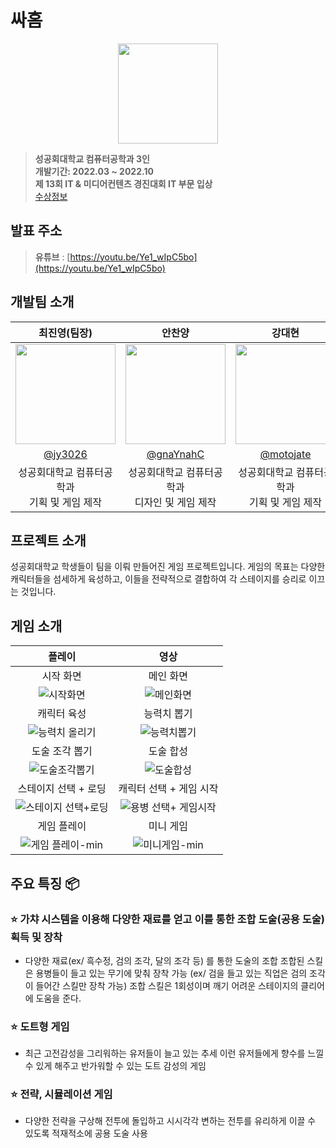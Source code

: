# 싸홈

<div align="center">
<img width="160px" src="https://github.com/jy3026/Ssahom/assets/89833446/95c83dd6-5bb9-4e0c-846d-fc8d2c88ca69"/>
</div>

> **성공회대학교 컴퓨터공학과 3인** <br/> **개발기간: 2022.03 ~ 2022.10**<br/>
> **제 13회 IT & 미디어컨텐츠 경진대회 IT 부문 입상**<br/>
> [수상정보](https://www.skhu.ac.kr/skhu/944/subview.do?enc=Zm5jdDF8QEB8JTJGYmJzJTJGc2todSUyRjM5JTJGNTE2MDElMkZhcnRjbFZpZXcuZG8lM0ZwYWdlJTNEMSUyNnNyY2hDb2x1bW4lM0RBTEwlMjZzcmNoV3JkJTNEJUVBJUIyJUJEJUVDJUE3JTg0JUVCJThDJTgwJUVEJTlBJThDJTI2YmJzQ2xTZXElM0QlMjZiYnNPcGVuV3JkU2VxJTNEJTI2cmdzQmduZGVTdHIlM0QlMjZyZ3NFbmRkZVN0ciUzRCUyNmlzVmlld01pbmUlM0RmYWxzZSUyNnBhc3N3b3JkJTNEJTI2)


## 발표 주소

> **유튜브** : [https://youtu.be/Ye1_wIpC5bo](https://youtu.be/Ye1_wIpC5bo)<br>

## 개발팀 소개

|      최진영(팀장)       |        안찬양           |       강대현         |                                                                                                               
| :------------------------------------------------------------------------------: | :---------------------------------------------------------------------------------------------------------------------------------------------------: | :---------------------------------------------------------------------------------------------------------------------------------------------------------------------------------------------------: | 
|   <img width="160px" src="https://github.com/jy3026/Ssahom/assets/89833446/9095fb53-9d4f-4413-9d04-fd50fa4ec12a" />    |                      <img width="160px" src="https://github.com/jy3026/Ssahom/assets/89833446/c4fc6e61-8201-4b43-bf67-7b31d030535d" />    |                   <img width="160px" src="https://github.com/jy3026/Ssahom/assets/89833446/20e529d9-1ffd-4841-93c6-9bb5d3aa44c6"/>   |
|   [@jy3026](https://github.com/jy3026)   |    [@gnaYnahC](https://github.com/gnaYnahC)  | [@motojate](https://github.com/motojate)  |
| 성공회대학교 컴퓨터공학과<br/> 기획 및 게임 제작 | 성공회대학교 컴퓨터공학과<br/> 디자인 및 게임 제작 | 성공회대학교 컴퓨터공학과<br/> 기획 및 게임 제작|

## 프로젝트 소개

성공회대학교 학생들이 팀을 이뤄 만들어진 게임 프로젝트입니다. 게임의 목표는 다양한 캐릭터들을 섬세하게 육성하고, 이들을 전략적으로 결합하여 각 스테이지를 승리로 이끄는 것입니다.

## 게임 소개

|                                                               플레이                                                               |                                                                 영상                                                                  |
| :------------------------------------------------------------------------------------------------------------------------------: | :-----------------------------------------------------------------------------------------------------------------------------------: |
|                                                     시작 화면                                                 |                                                        메인 화면                                                        |
|       ![시작화면](https://github.com/jy3026/Ssahom/assets/89833446/c42f6b88-b6f0-4b1e-8b14-209332b89278)       |  ![메인화면](https://github.com/jy3026/Ssahom/assets/89833446/39fd2da1-32b3-4bcc-8085-10e191128b66) |
|                                                     캐릭터 육성                                                 |                                                        능력치 뽑기                                                        |
|       ![능력치 올리기](https://github.com/jy3026/Ssahom/assets/89833446/4607d044-dc0a-4280-9d2e-b61c6f62b826)       |  ![능력치뽑기](https://github.com/jy3026/Ssahom/assets/89833446/3c301392-8ee1-46dc-a3c0-b957c6bb76d5) |
|                                         도술 조각 뽑기                                         |                                            도술 합성                                             |
| ![도술조각뽑기](https://github.com/jy3026/Ssahom/assets/89833446/b5116846-f82c-4564-85b2-cc60d0694102) |   ![도술합성](https://github.com/jy3026/Ssahom/assets/89833446/43ce415c-408b-46aa-9f63-e51a586f8da3)  |
|                                         스테이지 선택 + 로딩                                         |                                            캐릭터 선택 + 게임 시작                                             |
| ![스테이지 선택+로딩](https://github.com/jy3026/Ssahom/assets/89833446/75873045-dbd9-40e9-9564-4e73c9d8824f) |   ![용병 선택+ 게임시작](https://github.com/jy3026/Ssahom/assets/89833446/c2b9f44e-826d-4218-bb71-31e95baff71a)  |
|                                         게임 플레이                                         |                                        미니 게임                                                 |
| ![게임 플레이-min](https://github.com/jy3026/Ssahom/assets/89833446/c17494e1-2cdb-4304-9d88-4277ad15bf83) |  ![미니게임-min](https://github.com/jy3026/Ssahom/assets/89833446/67d79eb5-9f04-4fca-85ee-aa5b68e4092d)   |














## 주요 특징 📦

### ⭐️ 가챠 시스템을 이용해 다양한 재료를 얻고 이를 통한 조합 도술(공용 도술) 획득 및 장착
-  다양한 재료(ex/ 흑수정, 검의 조각, 달의 조각 등) 를 통한 도술의 조합
 조합된 스킬은 용병들이 들고 있는 무기에 맞춰 장착 가능 (ex/ 검을 들고 있는 직업은 검의 조각이 들어간 스킬만 장착 가능)
 조합 스킬은 1회성이며 깨기 어려운 스테이지의 클리어에 도움을 준다.

### ⭐️ 도트형 게임
-  최근 고전감성을 그리워하는 유저들이 늘고 있는 추세
 이런 유저들에게 향수를 느낄 수 있게 해주고 반가워할 수 있는 도트 감성의 게임

### ⭐️ 전략, 시뮬레이션 게임
-  다양한 전략을 구상해 전투에 돌입하고 시시각각 변하는 전투를 유리하게 이끌 수 있도록 적재적소에 공용 도술 사용

